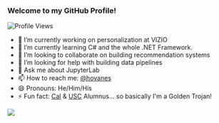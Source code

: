### Welcome to my GitHub Profile!

![Profile Views](https://komarev.com/ghpvc/?username=hovikgas)

- 🔭 I’m currently working on personalization at VIZIO
- 🌱 I’m currently learning C# and the whole .NET Framework.
- 👯 I’m looking to collaborate on building recommendation systems
- 🤔 I’m looking for help with building data pipelines
- 💬 Ask me about JupyterLab
- 📫 How to reach me: [@hovanes](https://twitter.com/hovanes)
- 😄 Pronouns: He/Him/His
- ⚡ Fun fact: [Cal](https://berkeley.edu) & [USC](https://usc.edu) Alumnus... so basically I'm a Golden Trojan! 

![](https://hit.yhype.me/github/profile?user_id=17107339)
